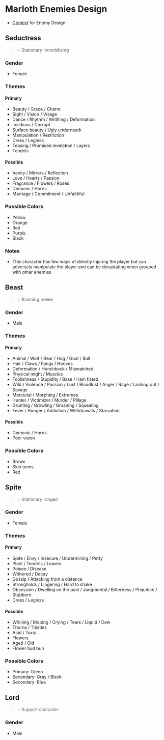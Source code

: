 # Marloth Enemies Design

* [Context](./enemies-context.md) for Enemy Design

## Seductress

> :bulb: Stationary immobilizing

### Gender

* Female

### Themes

#### Primary

* Beauty / Grace / Charm
* Sight / Vision / Visage
* Dance / Rhythm / Writhing / Deformation
* Insidious / Corrupt
* Surface beauty / Ugly underneath
* Manipulation / Restriction
* Dress / Legless
* Teasing / Promised revelation / Layers
* Tendrils

#### Possible

* Vanity / Mirrors / Reflection
* Love / Hearts / Passion
* Fragrance / Flowers / Roses
* Demonic / Horns
* Marriage / Commitment / Unfaithful

### Possible Colors

* Yellow
* Orange
* Red
* Purple
* Black

### Notes

* This character has few ways of directly injuring the player but can adversely manipulate the player and can be devastating when grouped with other enemies

## Beast

> :bulb: Roaming melee

### Gender

* Male

### Themes

#### Primary

* Animal / Wolf / Bear / Hog / Goat / Bull
* Hair / Claws / Fangs / Hooves
* Deformation / Hunchback / Mismatched
* Physical might / Muscles
* Foolishness / Stupidity / Base / Ham fisted
* Wild / Violence / Passion / Lust / Bloodlust / Anger / Rage / Lashing out / Savage
* Mercurial / Morphing / Extremes
* Hunter / Victimizer / Murder / Pillage
* Grunting / Growling / Groaning / Squealing
* Fever / Hunger / Addiction / Withdrawals / Starvation

#### Possible

* Demonic / Horns
* Poor vision

### Possible Colors

* Brown
* Skin tones
* Red

## Spite

> :bulb: Stationary ranged

### Gender

* Female

### Themes

#### Primary

* Spite / Envy / Insecure / Undermining / Petty
* Plant / Tendrils / Leaves
* Poison / Disease
* Withered / Decay
* Gossip / Attacking from a distance
* Strongholds / Lingering / Hard to shake
* Obsession / Dwelling on the past / Judgmental / Bitterness / Prejudice / Stubborn
* Dress / Legless

#### Possible

* Whining / Moping / Crying / Tears / Liquid / Dew
* Thorns / Thistles
* Acid / Toxic
* Flowers
* Aged / Old
* Flower bud bun

### Possible Colors

* Primary: Green
* Secondary: Gray / Black
* Secondary: Blue

## Lord

> :bulb: Support character

### Gender

* Male